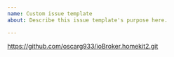 ```yaml
---
name: Custom issue template
about: Describe this issue template's purpose here.

---
```

https://github.com/oscarg933/ioBroker.homekit2.git
